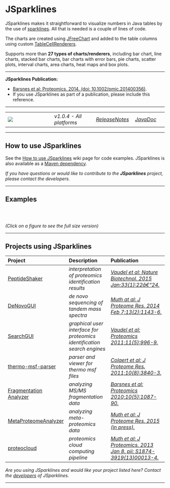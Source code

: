 # JSparklines

JSparklines makes it straightforward to visualize numbers in Java tables by the use of [sparklines](http://en.wikipedia.org/wiki/Sparklines). All that is needed is a couple of lines of code.

The charts are created using [JFreeChart](http://www.jfree.org/jfreechart) and added to the table columns using custom [TableCellRenderers](http://download.oracle.com/javase/tutorial/uiswing/components/table.html#renderer).

Supports more than **27 types of charts/renderers**, including bar chart, line charts, stacked bar charts, bar charts with error bars, pie charts, scatter plots, interval charts, area charts, heat maps and box plots.

---

**JSparklines Publication:**
  * [Barsnes et al: Proteomics. 2014. (doi: 10.1002/pmic.201400356)](http://www.ncbi.nlm.nih.gov/pubmed/25422159).
  * If you use JSparklines as part of a publication, please include this reference.

---

<table border='0'>
<blockquote><tr>
<blockquote><td width='220'><a href='http://genesis.ugent.be/maven2/no/uib/jsparklines/1.0.4/jsparklines-1.0.4.zip'><img src='http://jsparklines.googlecode.com/svn/wiki/images/download_button.png' /></a></td>
<td width='150'><i>v1.0.4 - All platforms</i></td>
<td width='110'><i><a href='https://github.com/compomics/jsparklines/wiki/ReleaseNotes'>ReleaseNotes</a></i></td>
<td width='100'><i><a href='http://genesis.ugent.be/maven2/no/uib/jsparklines/javadoc/'>JavaDoc</a></i></td>
</blockquote></tr>
</table></blockquote>

---

## How to use JSparklines

See the [How to use JSparklines](https://github.com/compomics/jsparklines/wiki/UsingJSparklines) wiki page for code examples. JSparklines is also available as a [Maven dependency](https://github.com/compomics/jsparklines/wiki/UsingJSparklines#maven-dependency).

_If you have questions or would like to contribute to the **JSparklines** project, please contact the developers._

---

## Examples

![![](http://jsparklines.googlecode.com/svn/wiki/images/JSparklinesSample_small.png)](http://jsparklines.googlecode.com/svn/wiki/images/JSparklinesSample.png)

![![](http://jsparklines.googlecode.com/svn/wiki/images/JSparklinesDemo2_small.png)](http://jsparklines.googlecode.com/svn/wiki/images/JSparklinesDemo2.png)
![![](http://jsparklines.googlecode.com/svn/wiki/images/heatmap_demo_1_small.png)](http://jsparklines.googlecode.com/svn/wiki/images/heatmap_demo_1.png)

_(Click on a figure to see the full size version)_

---

## Projects using JSparklines ##

| **Project** | **Description** | **Publication** |
|:------------|:----------------|:----------------|
| [PeptideShaker](http://peptide-shaker.googlecode.com) | _interpretation of proteomics identification results_|_[Vaudel et al: Nature Biotechnol. 2015 Jan;33(1):22â€“24.](http://www.nature.com/nbt/journal/v33/n1/full/nbt.3109.html)_|
| [DeNovoGUI](http://denovogui.googlecode.com) | _de novo sequencing of tandem mass spectra_|_[Muth at al: J Proteome Res. 2014 Feb 7;13(2):1143-6.](http://www.ncbi.nlm.nih.gov/pubmed/24295440)_|
| [SearchGUI](http://searchgui.googlecode.com) | _graphical user interface for proteomics identification search engines_|_[Vaudel et al: Proteomics 2011;11(5):996-9.](http://www.ncbi.nlm.nih.gov/pubmed/21337703)_|
| [thermo-msf-parser](http://thermo-msf-parser.googlecode.com) | _parser and viewer for thermo msf files_|_[Colaert et al: J Proteome Res. 2011;10(8):3840-3.](http://www.ncbi.nlm.nih.gov/pubmed/21714566)_|
| [Fragmentation Analyzer](http://fragmentation-analyzer.googlecode.com) | _analyzing MS/MS fragmentation data_|_[Barsnes et al: Proteomics 2010;10(5):1087-90.](http://www.ncbi.nlm.nih.gov/pubmed/20049869)_|
| [MetaProteomeAnalyzer](http://code.google.com/p/meta-proteome-analyzer) | _analyzing meta-proteomics data_|_[Muth et al: J Proteome Res. 2015 (in press).](http://www.ncbi.nlm.nih.gov/pubmed/25660940)_|
| [proteocloud](http://code.google.com/p/proteocloud) | _proteomics cloud computing pipeline_|_[Muth et al: J Proteomics. 2013 Jan 8. pii: S1874-3919(13)00013-4.](http://www.ncbi.nlm.nih.gov/pubmed/23305951)_|

_Are you using JSparklines and would like your project listed here? Contact the [developers](http://code.google.com/p/jsparklines/people/list) of JSparklines._

---
